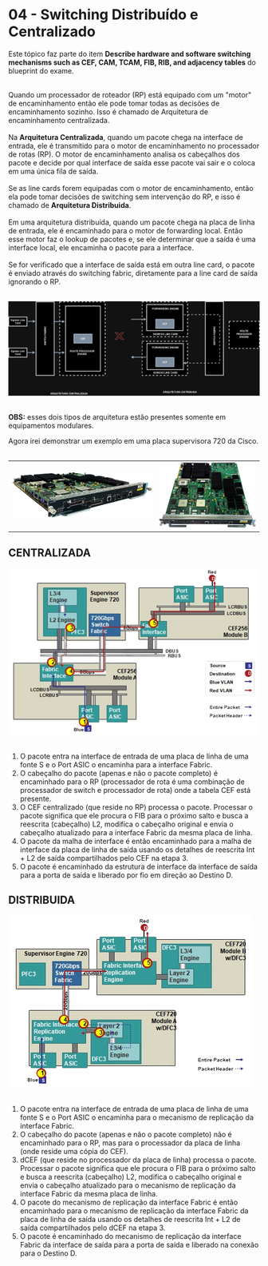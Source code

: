 # 04 - Switching Distribuído e Centralizado

Este tópico faz parte do item **Describe hardware and software switching mechanisms such as CEF, CAM, TCAM, FIB, RIB, and adjacency tables** do blueprint do exame. <br></br>

Quando um processador de roteador (RP) está equipado com um "motor" de encaminhamento então ele pode tomar todas as decisões de encaminhamento sozinho. Isso é chamado de Arquitetura de encaminhamento centralizada. <br></br>
Na **Arquitetura Centralizada**, quando um pacote chega na interface de entrada, ele é transmitido para o motor de encaminhamento no processador de rotas (RP). O motor de encaminhamento analisa os cabeçalhos dos pacote e decide por qual interface de saída esse pacote vai sair e o coloca em uma única fila de saída. <br></br>
Se as line cards forem equipadas com o motor de encaminhamento, então ela pode tomar decisões de switching sem intervenção do RP, e isso é chamado de **Arquitetura Distribuida**. <br></br>
Em uma arquitetura distribuída, quando um pacote chega na placa de linha de entrada, ele é encaminhado para o motor de forwarding local. Então esse motor faz o lookup de pacotes e, se ele determinar que a saída é uma interface local, ele encaminha o pacote para a interface. <br></br>
Se for verificado que a interface de saída está em outra line card, o pacote é enviado através do switching fabric, diretamente para a line card de saída ignorando o RP. <br></br>

![CENTALIZDA_X_DISTRIBUIDA](Imagens/centralizada_distribuida.png) <br></br>

**OBS:** esses dois tipos de arquitetura estão presentes somente em equipamentos modulares.

Agora irei demonstrar um exemplo em uma placa supervisora 720 da Cisco. <br></br>

<table>
      <tr>
         <td> <img src="Imagens/cisco supervisor engine 720/1.png"></img> </td>
         <td> <img src="Imagens/cisco supervisor engine 720/2.png"></img> </td>
      </tr>
</table>

## CENTRALIZADA

![CENTRALIZADA](Imagens/cisco%20supervisor%20engine%20720/centralizada.png "Foto de Autoria Desconhecida") <br></br>

1. O pacote entra na interface de entrada de uma placa de linha de uma fonte S e o Port ASIC o encaminha para a interface Fabric.
2. O cabeçalho do pacote (apenas e não o pacote completo) é encaminhado para o RP (processador de rota é uma combinação de processador de switch e processador de rota) onde a tabela CEF está presente.
3. O CEF centralizado (que reside no RP) processa o pacote. Processar o pacote significa que ele procura o FIB para o próximo salto e busca a reescrita (cabeçalho) L2, modifica o cabeçalho original e envia o cabeçalho atualizado para a interface Fabric da mesma placa de linha.
4. O pacote da malha de interface é então encaminhado para a malha de interface da placa de linha de saída usando os detalhes de reescrita Int + L2 de saída compartilhados pelo CEF na etapa 3.
5. O pacote é encaminhado da estrutura de interface da interface de saída para a porta de saída e liberado por fio em direção ao Destino D.

## DISTRIBUIDA

![DISTRIBUÍDA](Imagens/cisco%20supervisor%20engine%20720/distribuida.png "Foto de Autoria Desconhecida") <br></br>

1. O pacote entra na interface de entrada de uma placa de linha de uma fonte S e o Port ASIC o encaminha para o mecanismo de replicação da interface Fabric.
2. O cabeçalho do pacote (apenas e não o pacote completo) não é encaminhado para o RP, mas para o processador da placa de linha (onde reside uma cópia do CEF). 
3. dCEF (que reside no processador da placa de linha) processa o pacote. Processar o pacote significa que ele procura o FIB para o próximo salto e busca a reescrita (cabeçalho) L2, modifica o cabeçalho original e envia o cabeçalho atualizado para o mecanismo de replicação da interface Fabric da mesma placa de linha.
4. O pacote do mecanismo de replicação da interface Fabric é então encaminhado para o mecanismo de replicação da interface Fabric da placa de linha de saída usando os detalhes de reescrita Int + L2 de saída compartilhados pelo dCEF na etapa 3.
5. O pacote é encaminhado do mecanismo de replicação da interface Fabric da interface de saída para a porta de saída e liberado na conexão para o Destino D.